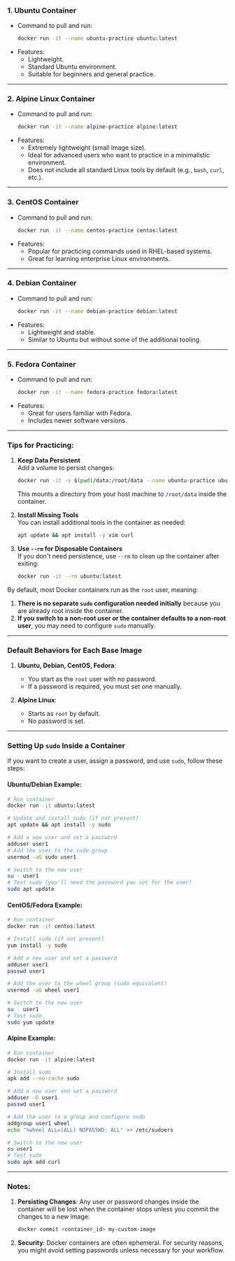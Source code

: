 ### 1. **Ubuntu Container**
   - Command to pull and run:
     ```bash
     docker run -it --name ubuntu-practice ubuntu:latest
     ```
   - Features:
     - Lightweight.
     - Standard Ubuntu environment.
     - Suitable for beginners and general practice.

---

### 2. **Alpine Linux Container** 
   - Command to pull and run:
     ```bash
     docker run -it --name alpine-practice alpine:latest
     ```
   - Features:
     - Extremely lightweight (small image size).
     - Ideal for advanced users who want to practice in a minimalistic environment.
     - Does not include all standard Linux tools by default (e.g., `bash`, `curl`, etc.).

---

### 3. **CentOS Container**
   - Command to pull and run:
     ```bash
     docker run -it --name centos-practice centos:latest
     ```
   - Features:
     - Popular for practicing commands used in RHEL-based systems.
     - Great for learning enterprise Linux environments.

---

### 4. **Debian Container**
   - Command to pull and run:
     ```bash
     docker run -it --name debian-practice debian:latest
     ```
   - Features:
     - Lightweight and stable.
     - Similar to Ubuntu but without some of the additional tooling.

---

### 5. **Fedora Container**
   - Command to pull and run:
     ```bash
     docker run -it --name fedora-practice fedora:latest
     ```
   - Features:
     - Great for users familiar with Fedora.
     - Includes newer software versions.

---

### Tips for Practicing:
1. **Keep Data Persistent**  
   Add a volume to persist changes:
   ```bash
   docker run -it -v $(pwd)/data:/root/data --name ubuntu-practice ubuntu:latest
   ```
   This mounts a directory from your host machine to `/root/data` inside the container.

2. **Install Missing Tools**  
   You can install additional tools in the container as needed:
   ```bash
   apt update && apt install -y vim curl
   ```

3. **Use `--rm` for Disposable Containers**  
   If you don't need persistence, use `--rm` to clean up the container after exiting:
   ```bash
   docker run -it --rm ubuntu:latest
   ```

By default, most Docker containers run as the `root` user, meaning:

1. **There is no separate `sudo` configuration needed initially** because you are already root inside the container.
2. **If you switch to a non-root user or the container defaults to a non-root user**, you may need to configure `sudo` manually.

---

### Default Behaviors for Each Base Image
1. **Ubuntu, Debian, CentOS, Fedora**:
   - You start as the `root` user with no password.
   - If a password is required, you must set one manually.

2. **Alpine Linux**:
   - Starts as `root` by default.
   - No password is set.

---

### Setting Up `sudo` Inside a Container
If you want to create a user, assign a password, and use `sudo`, follow these steps:

#### Ubuntu/Debian Example:
```bash
# Run container
docker run -it ubuntu:latest

# Update and install sudo (if not present)
apt update && apt install -y sudo

# Add a new user and set a password
adduser user1
# Add the user to the sudo group
usermod -aG sudo user1

# Switch to the new user
su - user1
# Test sudo (you'll need the password you set for the user)
sudo apt update
```

#### CentOS/Fedora Example:
```bash
# Run container
docker run -it centos:latest

# Install sudo (if not present)
yum install -y sudo

# Add a new user and set a password
adduser user1
passwd user1

# Add the user to the wheel group (sudo equivalent)
usermod -aG wheel user1

# Switch to the new user
su - user1
# Test sudo
sudo yum update
```

#### Alpine Example:
```bash
# Run container
docker run -it alpine:latest

# Install sudo
apk add --no-cache sudo

# Add a new user and set a password
adduser -D user1
passwd user1

# Add the user to a group and configure sudo
addgroup user1 wheel
echo "%wheel ALL=(ALL) NOPASSWD: ALL" >> /etc/sudoers

# Switch to the new user
su user1
# Test sudo
sudo apk add curl
```

---

### Notes:
1. **Persisting Changes**:
   Any user or password changes inside the container will be lost when the container stops unless you commit the changes to a new image:
   ```bash
   docker commit <container_id> my-custom-image
   ```
2. **Security**:
   Docker containers are often ephemeral. For security reasons, you might avoid setting passwords unless necessary for your workflow.